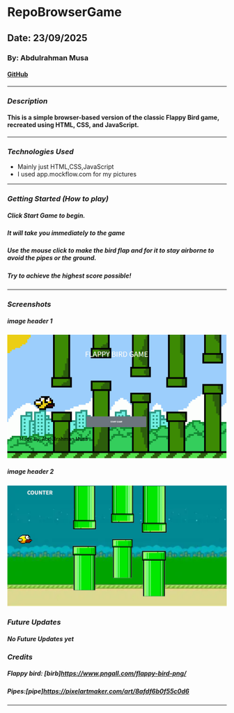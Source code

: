 

# RepoBrowserGame

## Date: 23/09/2025

### By: Abdulrahman Musa

#### [GitHub](https://github.com/Hamanilol)
***

### ***Description***
#### This is a simple browser-based version of the classic Flappy Bird game, recreated using HTML, CSS, and JavaScript.
***

### ***Technologies Used***
* Mainly just HTML,CSS,JavaScript
* I used app.mockflow.com for my pictures
***

### ***Getting Started (How to play)***

##### Click Start Game to begin.
##### It will take you immediately to the game
##### Use the mouse click to make the bird flap and for it to stay airborne to avoid the pipes or the ground.
##### Try to achieve the highest score possible!
***

### ***Screenshots***

##### image header 1
![FrontPage](image.png)

##### image header 2
![Game](image-1.png)

### ***Future Updates***

#### ***No Future Updates yet***

### ***Credits***

##### Flappy bird: [birb]https://www.pngall.com/flappy-bird-png/

##### Pipes:[pipe]https://pixelartmaker.com/art/8afdf6b0f55c0d6

***


